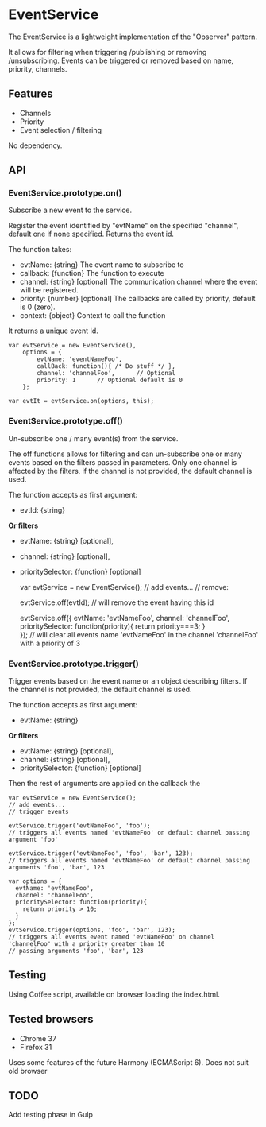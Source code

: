 EventService
============

The EventService is a lightweight implementation of the "Observer" pattern.

It allows for filtering when triggering /publishing or removing /unsubscribing. 
Events can be triggered or removed based on name, priority, channels.


## Features

* Channels
* Priority
* Event selection / filtering

No dependency.

## API

### EventService.prototype.on()

Subscribe a new event to the service. 

Register the event identified by "evtName" on the specified "channel", default one if none specified.
Returns the event id.

The function takes:
 
* evtName: {string} The event name to subscribe to
* callback: {function} The function to execute
* channel: {string} \[optional\] The communication channel where the event will be registered.
* priority: {number} \[optional\] The callbacks are called by priority, default is 0 (zero). 
* context: {object} Context to call the function

It returns a unique event Id.

    var evtService = new EventService(),
        options = {
            evtName: 'eventNameFoo',
            callBack: function(){ /* Do stuff */ },
            channel: 'channelFoo',      // Optional
            priority: 1      // Optional default is 0
        };
        
    var evtIt = evtService.on(options, this);
    

### EventService.prototype.off()

Un-subscribe one / many event(s) from the service. 

The off functions allows for filtering and can un-subscribe one or many events based on the filters passed in parameters.
Only one channel is affected by the filters, if the channel is not provided, the default channel is used. 

The function accepts as first argument:

*   evtId: {string}

**Or filters**

*  evtName: {string} \[optional\],
*  channel: {string} \[optional\],
*  prioritySelector: {function} \[optional\]


    var evtService = new EventService();
        // add events...
        // remove:        
        
    evtService.off(evtId); // will remove the event having this id
    
    evtService.off({
      evtName: 'evtNameFoo',
      channel: 'channelFoo',
      prioritySelector: function(priority){ return priority===3; }        
    }); // will clear all events name 'evtNameFoo' in the channel 'channelFoo' with a priority of 3

### EventService.prototype.trigger()

Trigger events based on the event name or an object describing filters.
If the channel is not provided, the default channel is used.

The function accepts as first argument:

*   evtName: {string}

**Or filters**

*  evtName: {string} \[optional\],
*  channel: {string} \[optional\],
*  prioritySelector: {function} \[optional\]

Then the rest of arguments are applied on the callback the 


    var evtService = new EventService();
    // add events...
    // trigger events
    
    evtService.trigger('evtNameFoo', 'foo'); 
    // triggers all events named 'evtNameFoo' on default channel passing argument 'foo'
    
    evtService.trigger('evtNameFoo', 'foo', 'bar', 123);
    // triggers all events named 'evtNameFoo' on default channel passing arguments 'foo', 'bar', 123
    
    var options = {
      evtName: 'evtNameFoo',
      channel: 'channelFoo',
      prioritySelector: function(priority){
        return priority > 10;
      }
    };
    evtService.trigger(options, 'foo', 'bar', 123);
    // triggers all events event named 'evtNameFoo' on channel 'channelFoo' with a priority greater than 10
    // passing arguments 'foo', 'bar', 123


## Testing

Using Coffee script, available on browser loading the index.html.

## Tested browsers

* Chrome 37
* Firefox 31

Uses some features of the future Harmony (ECMAScript 6). Does not suit old browser

## TODO

Add testing phase in Gulp